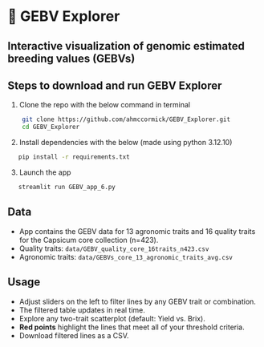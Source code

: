 # 🧬 GEBV Explorer
## Interactive visualization of genomic estimated breeding values (GEBVs)



## Steps to download and run GEBV Explorer
1) Clone the repo with the below command in terminal
```bash
    git clone https://github.com/ahmccormick/GEBV_Explorer.git
    cd GEBV_Explorer
```

2) Install dependencies with the below (made using python 3.12.10)
```bash
   pip install -r requirements.txt
```
3) Launch the app
```bash
   streamlit run GEBV_app_6.py
```



## Data

- App contains the GEBV data for 13 agronomic traits and 16 quality traits for the Capsicum core collection (n=423).  
- Quality traits: `data/GEBV_quality_core_16traits_n423.csv`  
- Agronomic traits: `data/GEBVs_core_13_agronomic_traits_avg.csv`

## Usage

- Adjust sliders on the left to filter lines by any GEBV trait or combination.  
- The filtered table updates in real time.  
- Explore any two-trait scatterplot (default: Yield vs. Brix).  
- **Red points** highlight the lines that meet all of your threshold criteria.  
- Download filtered lines as a CSV.

